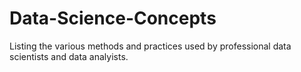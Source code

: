 # Data-Science-Concepts
Listing the various methods and practices used by professional data scientists and data analyists.
